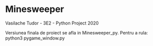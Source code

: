 # Minesweeper
Vasilache Tudor - 3E2 - Python Project 2020

Versiunea finala de proiect se afla in Minesweeper_py. 
Pentru a rula: python3 pygame_window.py
